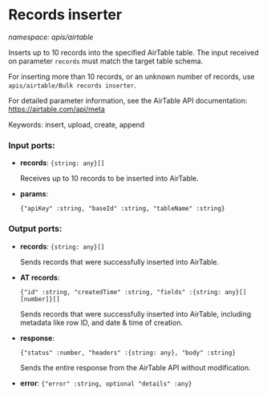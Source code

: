 # Records inserter

_namespace: apis/airtable_

Inserts up to 10 records into the specified AirTable table.
The input received on parameter `records` must match the target table schema.

For inserting more than 10 records, or an unknown number of records, use `apis/airtable/Bulk records inserter`.

For detailed parameter information, see the AirTable API documentation:
https://airtable.com/api/meta

Keywords: insert, upload, create, append

### Input ports:

* __records__: ` {string: any}[] `

    Receives up to 10 records to be inserted into AirTable.


* __params__: 
    ```
    {"apiKey" :string, "baseId" :string, "tableName" :string}
    ```

### Output ports:

* __records__: ` {string: any}[] `

    Sends records that were successfully inserted into AirTable.


* __AT records__: 
    ```
    {"id" :string, "createdTime" :string, "fields" :{string: any}[][number]}[]
    ```

    Sends records that were successfully inserted into AirTable, including metadata like row ID, and date & time of creation.


* __response__: 
    ```
    {"status" :number, "headers" :{string: any}, "body" :string}
    ```

    Sends the entire response from the AirTable API without modification.


* __error__: ` {"error" :string, optional "details" :any} `

